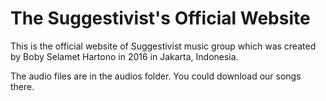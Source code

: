# The Suggestivist's Official Website
This is the official website of Suggestivist music group which was created by Boby Selamet Hartono in 2016 in Jakarta, Indonesia.

The audio files are in the audios folder. You could download our songs there.
